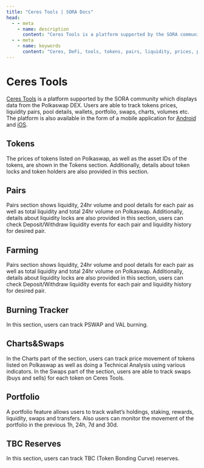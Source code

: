 ```yaml
---
title: "Ceres Tools | SORA Docs"
head:
  - - meta
    - name: description
      content: "Ceres Tools is a platform supported by the SORA community which displays data from the Polkaswap DEX."
  - - meta
    - name: keywords
      content: "Ceres, DeFi, tools, tokens, pairs, liquidity, prices, portfolio, swaps, charts, Polkaswap, SORA network"
---
```


# Ceres Tools

[Ceres Tools](https://tools.cerestoken.io) is a platform supported by the SORA community which displays data from the Polkaswap DEX. 
Users are able to track tokens prices, liquidity pairs, pool details, wallets, portfolio, swaps, charts, volumes etc. 
The platform is also available in the form of a mobile application for [Android](https://play.google.com/store/apps/details?id=io.cerestoken.tools) and [iOS](https://apps.apple.com/gb/app/ceres-tools/id1590032285).


## Tokens

The prices of tokens listed on Polkaswap, as well as the asset IDs of the
tokens, are shown in the Tokens section. Additionally, details about token
locks and token holders are also provided in this section.

## Pairs

Pairs section shows liquidity, 24hr volume and pool details for each pair as
well as total liquidity and total 24hr volume on Polkaswap. Additionally,
details about liquidity locks are also provided in this section, 
users can check Deposit/Withdraw liquidity events for each pair and liquidity history for desired pair.

## Farming

Pairs section shows liquidity, 24hr volume and pool details for each pair as
well as total liquidity and total 24hr volume on Polkaswap. Additionally,
details about liquidity locks are also provided in this section, 
users can check Deposit/Withdraw liquidity events for each pair and liquidity history for desired pair.

## Burning Tracker

In this section, users can track PSWAP and VAL burning.

## Charts&Swaps

In the Charts part of the section, users can track price movement of tokens
listed on Polkaswap as well as doing a Technical Analysis using various
indicators. In the Swaps part of the section, users are able to track swaps
(buys and sells) for each token on Ceres Tools.

## Portfolio

A portfolio feature allows users to track wallet’s
holdings, staking, rewards, liquidity, swaps and transfers. Also users can
monitor the movement of the portfolio in the previous 1h, 24h, 7d and
30d.

## TBC Reserves

In this section, users can track TBC (Token Bonding Curve) reserves.
